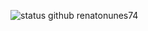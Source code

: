 ![status github renatonunes74](https://github-readme-stats.vercel.app/api?username=teste&show_icons=true&theme=github_dark)
